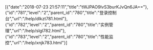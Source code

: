 [{"date":"2018-07-23 21:57:11","title":"tWJPAO9lvS3burKJvQn6JA=="},{"id":"781","level":"2","parent_id":"780","title":"登录控制台","url":"/help/dlkzt781.html"},{"id":"782","level":"2","parent_id":"780","title":"实例管理","url":"/help/slgl782.html"},{"id":"783","level":"2","parent_id":"780","title":"性能监控","url":"/help/xnjk783.html"}]